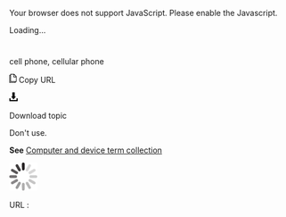 Your browser does not support JavaScript. Please enable the Javascript.

Loading...

# 

cell phone, cellular phone

![Copy URL](media/cell-phone-cellular-phone/Copy.png)
Copy URL

![Download](media/cell-phone-cellular-phone/Download.png)

Download topic

Don't use. 

**See** [Computer and device term collection](https://worldready.cloudapp.net/Styleguide/Read?id=2700&topicid=26597)

![In progress](media/cell-phone-cellular-phone/activity-large.gif)

URL :
